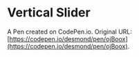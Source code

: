 # Vertical Slider

A Pen created on CodePen.io. Original URL: [https://codepen.io/desmond/pen/ojBoox](https://codepen.io/desmond/pen/ojBoox).


